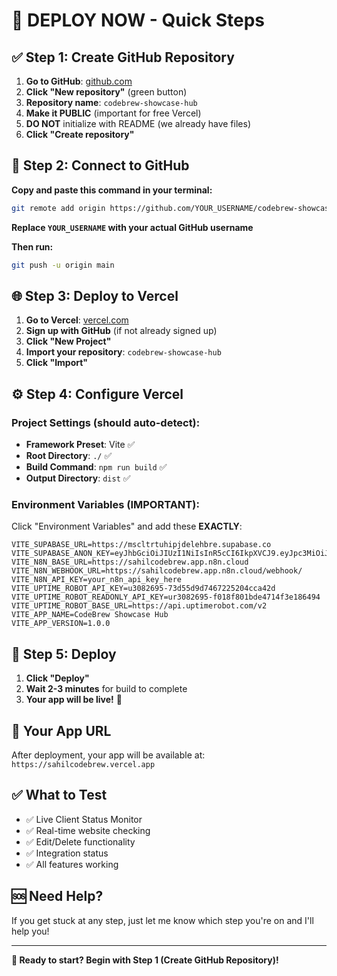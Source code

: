 # 🚀 **DEPLOY NOW - Quick Steps**

## ✅ **Step 1: Create GitHub Repository**

1. **Go to GitHub**: [github.com](https://github.com)
2. **Click "New repository"** (green button)
3. **Repository name**: `codebrew-showcase-hub`
4. **Make it PUBLIC** (important for free Vercel)
5. **DO NOT** initialize with README (we already have files)
6. **Click "Create repository"**

## 🔗 **Step 2: Connect to GitHub**

**Copy and paste this command in your terminal:**

```bash
git remote add origin https://github.com/YOUR_USERNAME/codebrew-showcase-hub.git
```

**Replace `YOUR_USERNAME` with your actual GitHub username**

**Then run:**
```bash
git push -u origin main
```

## 🌐 **Step 3: Deploy to Vercel**

1. **Go to Vercel**: [vercel.com](https://vercel.com)
2. **Sign up with GitHub** (if not already signed up)
3. **Click "New Project"**
4. **Import your repository**: `codebrew-showcase-hub`
5. **Click "Import"**

## ⚙️ **Step 4: Configure Vercel**

### Project Settings (should auto-detect):
- **Framework Preset**: Vite ✅
- **Root Directory**: `./` ✅
- **Build Command**: `npm run build` ✅
- **Output Directory**: `dist` ✅

### Environment Variables (IMPORTANT):
Click "Environment Variables" and add these **EXACTLY**:

```
VITE_SUPABASE_URL=https://mscltrtuhipjdelehbre.supabase.co
VITE_SUPABASE_ANON_KEY=eyJhbGciOiJIUzI1NiIsInR5cCI6IkpXVCJ9.eyJpc3MiOiJzdXBhYmFzZSIsInJlZiI6Im1zY2x0cnR1aGlwamRlbGVoYnJlIiwicm9sZSI6ImFub24iLCJpYXQiOjE3NTU5Mjg2OTUsImV4cCI6MjA3MTUwNDY5NX0.Fmv1atNhxk9NBV9hwwRGgoHdE6ocE5y0vh4AxJhR_aI
VITE_N8N_BASE_URL=https://sahilcodebrew.app.n8n.cloud
VITE_N8N_WEBHOOK_URL=https://sahilcodebrew.app.n8n.cloud/webhook/
VITE_N8N_API_KEY=your_n8n_api_key_here
VITE_UPTIME_ROBOT_API_KEY=u3082695-73d55d9d7467225204cca42d
VITE_UPTIME_ROBOT_READONLY_API_KEY=ur3082695-f018f801bde4714f3e186494
VITE_UPTIME_ROBOT_BASE_URL=https://api.uptimerobot.com/v2
VITE_APP_NAME=CodeBrew Showcase Hub
VITE_APP_VERSION=1.0.0
```

## 🚀 **Step 5: Deploy**

1. **Click "Deploy"**
2. **Wait 2-3 minutes** for build to complete
3. **Your app will be live!** 🎉

## 🔗 **Your App URL**
After deployment, your app will be available at:
`https://sahilcodebrew.vercel.app`

## ✅ **What to Test**
- ✅ Live Client Status Monitor
- ✅ Real-time website checking
- ✅ Edit/Delete functionality
- ✅ Integration status
- ✅ All features working

## 🆘 **Need Help?**
If you get stuck at any step, just let me know which step you're on and I'll help you!

---

**🎯 Ready to start? Begin with Step 1 (Create GitHub Repository)!**
